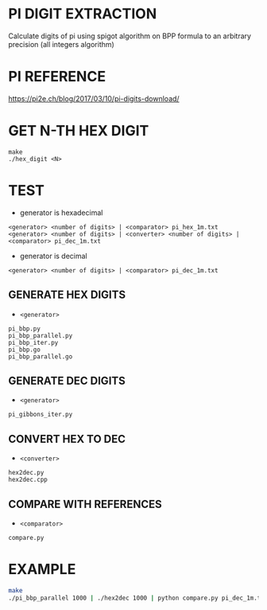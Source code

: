# PI DIGIT EXTRACTION

Calculate digits of pi using spigot algorithm on BPP formula to an arbitrary precision (all integers algorithm)

# PI REFERENCE

https://pi2e.ch/blog/2017/03/10/pi-digits-download/

# GET N-TH HEX DIGIT

```
make
./hex_digit <N>
```

# TEST

- generator is hexadecimal

```
<generator> <number of digits> | <comparator> pi_hex_1m.txt
<generator> <number of digits> | <converter> <number of digits> | <comparator> pi_dec_1m.txt
```

- generator is decimal

```
<generator> <number of digits> | <comparator> pi_dec_1m.txt
```

## GENERATE HEX DIGITS

- `<generator>`

```
pi_bbp.py
pi_bbp_parallel.py
pi_bbp_iter.py
pi_bbp.go
pi_bbp_parallel.go
```  

## GENERATE DEC DIGITS

- `<generator>`

```
pi_gibbons_iter.py
```

## CONVERT HEX TO DEC

- `<converter>`

```
hex2dec.py
hex2dec.cpp
```

## COMPARE WITH REFERENCES

- `<comparator>`

```
compare.py
```

# EXAMPLE

```bash
make
./pi_bbp_parallel 1000 | ./hex2dec 1000 | python compare.py pi_dec_1m.txt
```
